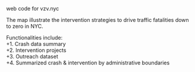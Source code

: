 
web code for vzv.nyc

The map illustrate the intervention strategies to drive traffic fatalities down to zero in NYC.

  Functionalities include:<br>
 +1. Crash data summary<br>
 +2. Intervention projects<br>
 +3. Outreach dataset<br>
 +4. Summarized crash & intervention by administrative boundaries<br>
